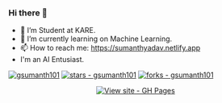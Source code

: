 ### Hi there 👋

<!--
**gsumanth101/gsumanth101** is a ✨ _special_ ✨ repository because its `README.md` (this file) appears on your GitHub profile.

Here are some ideas to get you started:



<!--  - 👯 I’m looking to collaborate on ... 
- 🤔 I’m looking for help with ...
- 💬 Ask me about ... 
- 📫 How to reach me: ...
- 😄 Pronouns: ...
- ⚡ Fun fact: ...
-->
- 🔭 I’m Student at KARE.
- 🌱 I’m currently learning on Machine Learning.
- 📫 How to reach me: https://sumanthyadav.netlify.app
- I'm an AI Entusiast.


[![gsumanth101](https://img.shields.io/static/v1?label=gsumanth101&message=gsumanth101&color=blue&logo=github)](https://github.com/gsumanth101/gsumanth101 "Go to GitHub repo")
[![stars - gsumanth101](https://img.shields.io/github/stars/gsumanth101/gsumanth101?style=social)](https://github.com/gsumanth101/gsumanth101)
[![forks - gsumanth101](https://img.shields.io/github/forks/gsumanth101/gsumanth101?style=social)](https://github.com/gsumanth101/gsumanth101)





<div align="center">



[![View site - GH Pages](https://img.shields.io/badge/View_site-GH_Pages-2ea44f?style=for-the-badge)](https://sumanthyadav.tech)

</div>


